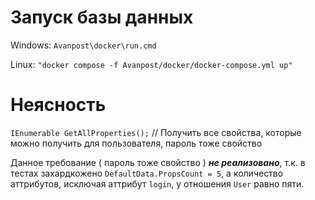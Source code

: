 <h1>Запуск базы данных</h1>
<p>Windows: <code>Avanpost\docker\run.cmd</code></p>
<p>Linux: <code>"docker compose -f Avanpost/docker/docker-compose.yml up"</code></p>

<h1>Неясность</h1>
<p><code>IEnumerable<Property> GetAllProperties();</code> // Получить все свойства, которые можно получить для пользователя, пароль тоже свойство</p>
<p>Данное требование ( пароль тоже свойство ) <b><i>не реализовано</i></b>, т.к. в тестах захардкожено <code>DefaultData.PropsCount = 5</code>, а количество аттрибутов, исключая аттрибут <code>login</code>, у отношения <code>User</code> равно пяти.</p>
